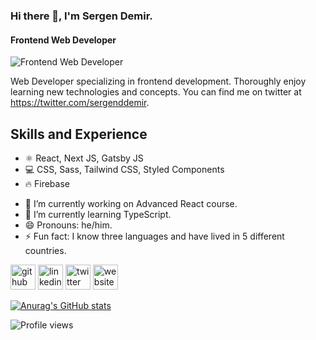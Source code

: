 ### Hi there 👋, I'm Sergen Demir.
#### Frontend Web Developer
![Frontend Web Developer](https://pbs.twimg.com/profile_banners/1257279753700233216/1652814117/1500x500)

Web Developer specializing in frontend development. Thoroughly enjoy learning new technologies and concepts. You can find me on twitter at https://twitter.com/sergenddemir.

## Skills and Experience

* ⚛️ React, Next JS, Gatsby JS
* 💻 CSS, Sass, Tailwind CSS, Styled Components
* 🔥 Firebase

- 🔭 I’m currently working on Advanced React course.
- 🌱 I’m currently learning TypeScript. 
- 😄 Pronouns: he/him. 
- ⚡ Fun fact: I know three languages and have lived in 5 different countries.  


[<img src='https://cdn.jsdelivr.net/npm/simple-icons@3.0.1/icons/github.svg' alt='github' height='40'>](https://github.com/https://github.com/demirsergen)  [<img src='https://cdn.jsdelivr.net/npm/simple-icons@3.0.1/icons/linkedin.svg' alt='linkedin' height='40'>](https://www.linkedin.com/in/https://www.linkedin.com/in/sergendemir//)  [<img src='https://cdn.jsdelivr.net/npm/simple-icons@3.0.1/icons/twitter.svg' alt='twitter' height='40'>](https://twitter.com/https://twitter.com/sergenddemir)  [<img src='https://cdn.jsdelivr.net/npm/simple-icons@3.0.1/icons/icloud.svg' alt='website' height='40'>](https://www.sergendemir.com)  

[![Anurag's GitHub stats](https://github-readme-stats.vercel.app/api?username=demirsergen)](https://github.com/anuraghazra/github-readme-stats)


![Profile views](https://gpvc.arturio.dev/demirsergen)  
